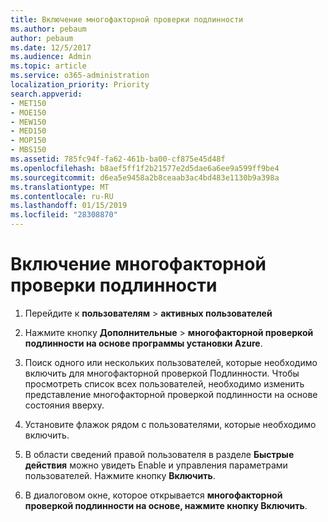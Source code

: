 ```yaml
---
title: Включение многофакторной проверки подлинности
ms.author: pebaum
author: pebaum
ms.date: 12/5/2017
ms.audience: Admin
ms.topic: article
ms.service: o365-administration
localization_priority: Priority
search.appverid:
- MET150
- MOE150
- MEW150
- MED150
- MOP150
- MBS150
ms.assetid: 785fc94f-fa62-461b-ba00-cf875e45d48f
ms.openlocfilehash: b8aef5ff1f2b21577e2d5dae6a6ee9a599ff9be4
ms.sourcegitcommit: d6ea5e9458a2b8ceaab3ac4bd483e1130b9a398a
ms.translationtype: MT
ms.contentlocale: ru-RU
ms.lasthandoff: 01/15/2019
ms.locfileid: "28308870"
---
```

# <a name="enable-multi-factor-authentication"></a>Включение многофакторной проверки подлинности

1. Перейдите к **пользователям** \> **активных пользователей**
    
2. Нажмите кнопку **Дополнительные** \> **многофакторной проверкой подлинности на основе программы установки Azure**. 
    
3. Поиск одного или нескольких пользователей, которые необходимо включить для многофакторной проверкой Подлинности. Чтобы просмотреть список всех пользователей, необходимо изменить представление многофакторной проверкой подлинности на основе состояния вверху.
    
4. Установите флажок рядом с пользователями, которые необходимо включить.
    
5.  В области сведений правой пользователя в разделе **Быстрые действия** можно увидеть Enable и управления параметрами пользователей. Нажмите кнопку **Включить**. 
    
6. В диалоговом окне, которое открывается **многофакторной проверкой подлинности на основе, нажмите кнопку Включить**. 
    

